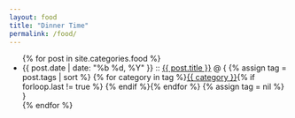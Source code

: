 ```yaml
---
layout: food
title: "Dinner Time"
permalink: /food/
---
```


<ul class="posts">
    {% for post in site.categories.food %}
        <li>
            <span class="post-date">{{ post.date | date: "%b %d, %Y" }}</span>
            ::
            <a class="post-link" href="{{ post.url }}">{{ post.title }}</a>
            @ {
            {% assign tag = post.tags | sort %}
            {% for category in tag %}<span><a href="{{ site.baseurl }}categories/#{{ category }}" class="reserved">{{ category }}</a>{% if forloop.last != true %}&nbsp{% endif %}</span>{% endfor %}
            {% assign tag = nil %}
            }
        </li>
    {% endfor %}
</ul>
